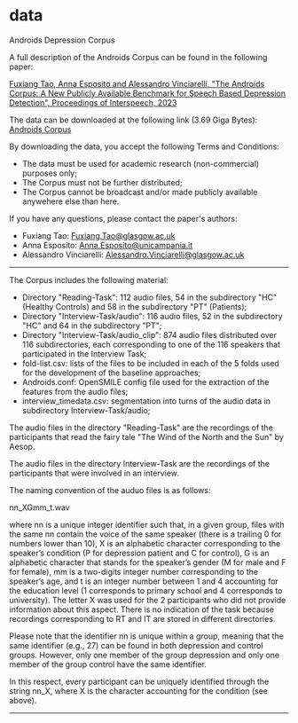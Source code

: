 # data
Androids Depression Corpus

A full description of the Androids Corpus can be found in the following paper:

<a href="https://www.dropbox.com/s/2rurxlh70ihfki4/Androids-Corpus.zip?dl=0">Fuxiang Tao, Anna Esposito and Alessandro Vinciarelli, "The Androids Corpus: A New Publicly Available Benchmark for Speech Based Depression Detection", Proceedings of Interspeech, 2023</a>

The data can be downloaded at the following link (3.69 Giga Bytes): <a href="https://www.dropbox.com/s/qi7a3bd7wo6kwim/Androids-Corpus.zip?dl=0">Androids Corpus</a>

By downloading the data, you accept the following Terms and Conditions:

- The data must be used for academic research (non-commercial) purposes only;
- The Corpus must not be further distributed;
- The Corpus cannot be broadcast and/or made publicly available anywehere else than here.

If you have any questions, please contact the paper's authors:

- Fuxiang Tao: <a href="mailto:Fuxiang.Tao@glasgow.ac.uk">Fuxiang.Tao@glasgow.ac.uk</a>
- Anna Esposito: <a href="mailto:Anna.Esposito@unicampania.it">Anna.Esposito@unicampania.it</a>
- Alessandro Vinciarelli: <a href="mailto:Alessandro.Vinciarelli@glasgow.ac.uk">Alessandro.Vinciarelli@glasgow.ac.uk</a>

<hr>

The Corpus includes the following material:

- Directory "Reading-Task": 112 audio files, 54 in the subdirectory "HC" (Healthy Controls) and 58 in the subdirectory "PT" (Patients);
- Directory "Interview-Task/audio": 116 audio files, 52 in the subdirectory "HC" and 64 in the subdirectory "PT";
- Directory "Interview-Task/audio_clip": 874 audio files distributed over 116 subdirectories, each corresponding to one of the 116 speakers that participated in the Interview Task;
- fold-list.csv: lists of the files to be included in each of the 5 folds used for the development of the baseline approaches;
- Androids.conf: OpenSMILE config file used for the extraction of the features from the audio files;
- interview_timedata.csv: segmentation into turns of the audio data in subdirectory Interview-Task/audio;

The audio files in the directory "Reading-Task" are the recordings of the participants that read the fairy tale "The Wind of the North and the Sun" by Aesop.

The audio files in the directory Interview-Task are the recordings of the participants that were involved in an interview. 

The naming convention of the auduo files is as follows:

nn_XGmm_t.wav

where nn is a unique integer identifier such that, in a given group, files with the same nn contain the voice of the same speaker (there is a trailing 0 for numbers lower than 10), X is an alphabetic character corresponding to the speaker’s condition (P for depression patient and C for control), G is an alphabetic character that stands for the speaker’s gender (M for male and F for female), mm is a two-digits integer number corresponding to the speaker’s age, and t is an integer number between 1 and 4 accounting for the education level (1 corresponds to primary school and 4 corresponds to university). The letter X was used for the 2 participants who did not provide information about this aspect. There is no indication of the task because recordings corresponding to RT and IT are stored in different directories.

Please note that the identifier nn is unique within a group, meaning that the same identifier (e.g., 27) can be found in both depression and control groups. However, only one member of the group depression and only one member of the group control have the same identifier.

In this respect, every participant can be uniquely identified through the string nn_X, where X is the character accounting for the condition (see above).

<hr> 
